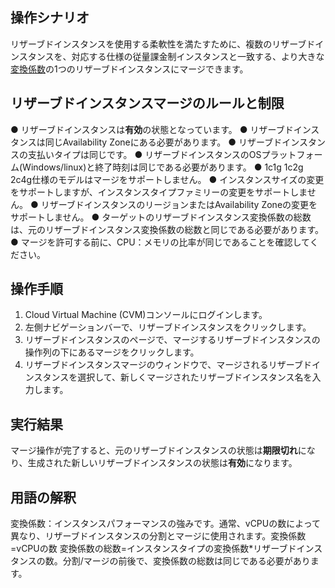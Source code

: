 ## 操作シナリオ
リザーブドインスタンスを使用する柔軟性を満たすために、複数のリザーブドインスタンスを、対応する仕様の従量課金制インスタンスと一致する、より大きな[変換係数](#length)の1つのリザーブドインスタンスにマージできます。

## リザーブドインスタンスマージのルールと制限
● リザーブドインスタンスは**有効**の状態となっています。
● リザーブドインスタンスは同じAvailability Zoneにある必要があります。
● リザーブドインスタンスの支払いタイプは同じです。
● リザーブドインスタンスのOSプラットフォーム(Windows/linux)と終了時刻は同じである必要があります。
● 1c1g 1c2g 2c4g仕様のモデルはマージをサポートしません。
● インスタンスサイズの変更をサポートしますが、インスタンスタイプファミリーの変更をサポートしません。
● リザーブドインスタンスのリージョンまたはAvailability Zoneの変更をサポートしません。
● ターゲットのリザーブドインスタンス変換係数の総数は、元のリザーブドインスタンス変換係数の総数と同じである必要があります。
● マージを許可する前に、CPU：メモリの比率が同じであることを確認してください。

## 操作手順
1. Cloud Virtual Machine (CVM)コンソールにログインします。
2. 左側ナビゲーションバーで、リザーブドインスタンスをクリックします。
3. リザーブドインスタンスのページで、マージするリザーブドインスタンスの操作列の下にあるマージをクリックします。
4. リザーブドインスタンスマージのウィンドウで、マージされるリザーブドインスタンスを選択して、新しくマージされたリザーブドインスタンス名を入力します。

## 実行結果
マージ操作が完了すると、元のリザーブドインスタンスの状態は**期限切れ**になり、生成された新しいリザーブドインスタンスの状態は**有効**になります。

## <a id="length">用語の解釈</a>
変換係数：インスタンスパフォーマンスの強みです。通常、vCPUの数によって異なり、リザーブドインスタンスの分割とマージに使用されます。変換係数=vCPUの数
変換係数の総数=インスタンスタイプの変換係数*リザーブドインスタンスの数。分割/マージの前後で、変換係数の総数は同じである必要があります。
